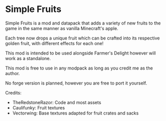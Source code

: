 # Simple Fruits

Simple Fruits is a mod and datapack that adds a variety of new fruits to the game in the same manner as vanilla Minecraft's apple.

Each tree now drops a unique fruit which can be crafted into its respective golden fruit, with different effects for each one!

This mod is intended to be used alongside Farmer's Delight however will work as a standalone.

This mod is free to use in any modpack as long as you credit me as the author.

No forge version is planned, however you are free to port it yourself.

Credits:
- TheRedstoneRazor: Code and most assets
- Caulifunky: Fruit textures
- Vectorwing: Base textures adapted for fruit crates and sacks
